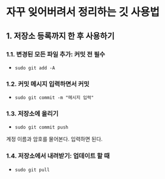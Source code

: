 자꾸 잊어버려서 정리하는 깃 사용법
======================

## 1. 저장소 등록까지 한 후 사용하기
### 1.1. 변경된 모든 파일 추가: 커밋 전 필수
* `sudo git add -A`

### 1.2. 커밋 메시지 입력하면서 커밋
* `sudo git commit -m "메시지 입력"`

### 1.3. 저장소에 올리기
* `sudo git commit push`

계정 이름과 암호를 물어본다. 입력하면 된다.

### 1.4. 저장소에서 내려받기: 업데이트 할 때
* `sudo git pull`
